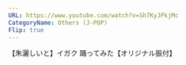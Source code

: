 ```yaml
---
URL: https://www.youtube.com/watch?v=Sh7KyJPkjMc
CategoryName: Others (J-POP)
Flip: true
---
```


【朱灑しいと】イガク 踊ってみた【オリジナル振付】
